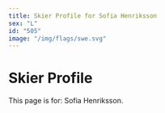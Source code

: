```yaml
---
title: Skier Profile for Sofia Henriksson
sex: "L"
id: "505"
image: "/img/flags/swe.svg" 
---
```


# Skier Profile

This page is for: Sofia Henriksson.
    